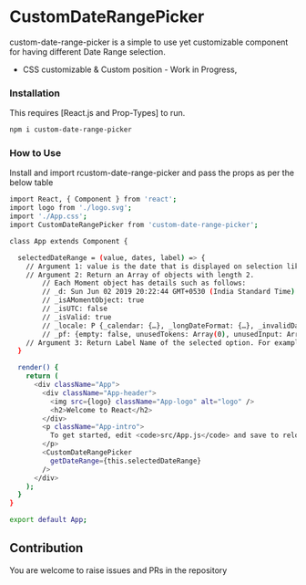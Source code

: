 # CustomDateRangePicker

custom-date-range-picker is a simple to use yet customizable component for having different Date Range selection.

  - CSS customizable & Custom position - Work in Progress,

### Installation

This requires [React.js and Prop-Types] to run.
```sh
npm i custom-date-range-picker
```

### How to Use

Install and import rcustom-date-range-picker and pass the props as per the below table

```sh
import React, { Component } from 'react';
import logo from './logo.svg';
import './App.css';
import CustomDateRangePicker from 'custom-date-range-picker';

class App extends Component {

  selectedDateRange = (value, dates, label) => {
    // Argument 1: value is the date that is displayed on selection like : 2 Jun - 9 Jun
    // Argument 2: Return an Array of objects with length 2.
        // Each Moment object has details such as follows: 
        // _d: Sun Jun 02 2019 20:22:44 GMT+0530 (India Standard Time) 
        // _isAMomentObject: true
        // _isUTC: false
        // _isValid: true
        // _locale: P {_calendar: {…}, _longDateFormat: {…}, _invalidDate: "Invalid date", ordinal: ƒ, // _dayOfMonthOrdinalParse: /\d{1,2}(th|st|nd|rd)/, …}
        // _pf: {empty: false, unusedTokens: Array(0), unusedInput: Array(0), overflow: -2, charsLeftOver: 0, …}
    // Argument 3: Return Label Name of the selected option. For example Last 7 Days, Last 30 Days, Today ....(On selection of Last N Days the third parameter returns a Number that is entered)
  }

  render() {
    return (
      <div className="App">
        <div className="App-header">
          <img src={logo} className="App-logo" alt="logo" />
          <h2>Welcome to React</h2>
        </div>
        <p className="App-intro">
          To get started, edit <code>src/App.js</code> and save to reload.
        </p>
        <CustomDateRangePicker 
          getDateRange={this.selectedDateRange}
        />
      </div>
    );
  }
}

export default App;

```

## Contribution

You are welcome to raise issues and PRs in the repository
